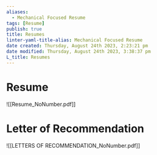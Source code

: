 ```yaml
---
aliases:
  - Mechanical Focused Resume
tags: [Resume]
publish: true
title: Resumes
linter-yaml-title-alias: Mechanical Focused Resume
date created: Thursday, August 24th 2023, 2:23:21 pm
date modified: Thursday, August 24th 2023, 3:38:37 pm
L_title: Resumes
---
```

# Resume
![[Resume_NoNumber.pdf]]
# Letter of Recommendation
![[LETTERS OF RECOMMENDATION_NoNumber.pdf]]